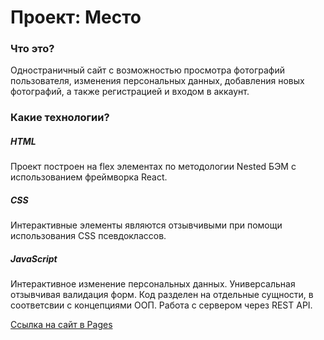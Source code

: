 # Проект: Место

### Что это?
Одностраничный сайт с возможностью просмотра фотографий пользователя, изменения персональных данных, добавления новых фотографий, а также регистрацией и входом в аккаунт.

### Какие технологии?
##### HTML
Проект построен на flex элементах по методологии Nested БЭМ с использованием фреймворка React.

##### CSS
Интерактивные элементы являются отзывчивыми при помощи использования CSS псевдоклассов.

##### JavaScript
Интерактивное изменение персональных данных. 
Универсальная отзывчивая валидация форм.
Код разделен на отдельные сущности, в соответсвии с концепциями ООП.
Работа с сервером через REST API.


[Ссылка на сайт в Pages](https://thealekzzz.github.io/mesto-react-auth/)